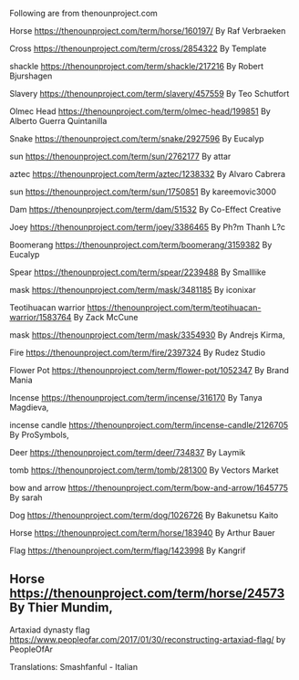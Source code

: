 Following are from thenounproject.com

Horse https://thenounproject.com/term/horse/160197/
By Raf Verbraeken

Cross https://thenounproject.com/term/cross/2854322
By Template

shackle https://thenounproject.com/term/shackle/217216
By Robert Bjurshagen

Slavery https://thenounproject.com/term/slavery/457559
By Teo Schutfort 

Olmec Head https://thenounproject.com/term/olmec-head/199851
By Alberto Guerra Quintanilla

Snake https://thenounproject.com/term/snake/2927596
By Eucalyp

sun https://thenounproject.com/term/sun/2762177
By attar 

aztec https://thenounproject.com/term/aztec/1238332
By Alvaro Cabrera

sun https://thenounproject.com/term/sun/1750851
By kareemovic3000 

Dam https://thenounproject.com/term/dam/51532
By Co-Effect Creative

Joey https://thenounproject.com/term/joey/3386465
By Ph?m Thanh L?c

Boomerang https://thenounproject.com/term/boomerang/3159382
By Eucalyp 

Spear https://thenounproject.com/term/spear/2239488
By Smalllike 

mask https://thenounproject.com/term/mask/3481185
By iconixar 

Teotihuacan warrior https://thenounproject.com/term/teotihuacan-warrior/1583764
By Zack McCune

mask https://thenounproject.com/term/mask/3354930
By Andrejs Kirma,

Fire https://thenounproject.com/term/fire/2397324
By Rudez Studio

Flower Pot https://thenounproject.com/term/flower-pot/1052347
By Brand Mania
 
Incense https://thenounproject.com/term/incense/316170
By Tanya Magdieva,

incense candle https://thenounproject.com/term/incense-candle/2126705
By ProSymbols,

Deer https://thenounproject.com/term/deer/734837
By Laymik

tomb https://thenounproject.com/term/tomb/281300
By Vectors Market 

bow and arrow https://thenounproject.com/term/bow-and-arrow/1645775
By sarah

Dog https://thenounproject.com/term/dog/1026726
By Bakunetsu Kaito 

Horse https://thenounproject.com/term/horse/183940
By Arthur Bauer

Flag https://thenounproject.com/term/flag/1423998
By Kangrif

Horse https://thenounproject.com/term/horse/24573
By Thier Mundim,
-----------
Artaxiad dynasty flag https://www.peopleofar.com/2017/01/30/reconstructing-artaxiad-flag/ by PeopleOfAr

Translations:
Smashfanful - Italian
